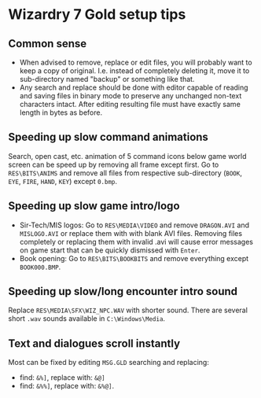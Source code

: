 # Wizardry 7 Gold setup tips

## Common sense
* When advised to remove, replace or edit files, you will probably want to keep a copy of original. I.e. instead of completely deleting it, move it to sub-directory named "backup" or something like that.
* Any search and replace should be done with editor capable of reading and saving files in binary mode to preserve any unchanged non-text characters intact. After editing resulting file must have exactly same length in bytes as before.

## Speeding up slow command animations
Search, open cast, etc. animation of 5 command icons below game world screen can be speed up by removing all frame except first. Go to `RES\BITS\ANIMS` and remove all files from respective sub-directory (`BOOK`, `EYE`, `FIRE`, `HAND`, `KEY`) except `0.bmp`.

## Speeding up slow game intro/logo
* Sir-Tech/MIS logos: Go to `RES\MEDIA\VIDEO` and remove `DRAGON.AVI` and `MISLOGO.AVI` or replace them with with blank AVI files. Removing files completely or replacing them with invalid .avi will cause error messages on game start that can be quickly dismissed with `Enter`.
* Book opening: Go to `RES\BITS\BOOKBITS` and remove everything except `BOOK000.BMP`.

## Speeding up slow/long encounter intro sound
Replace `RES\MEDIA\SFX\WIZ_NPC.WAV` with shorter sound. There are several short `.wav` sounds available in `C:\Windows\Media`.

## Text and dialogues scroll instantly
Most can be fixed by editing `MSG.GLD` searching and replacing:
* find: `&%]`, replace with: `&@]`
* find: `&%%]`, replace with: `&%@]`.
